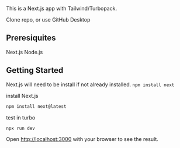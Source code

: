 This is a Next.js app with Tailwind/Turbopack.

Clone repo, or use GitHub Desktop
## Preresiquites
Next.js
Node.js

## Getting Started
Next.js will need to be install if not already installed.
```npm install next```

install Next.js
```bash
npm install next@latest
```

test in turbo
```bash
npx run dev
```

Open [http://localhost:3000](http://localhost:3000) with your browser to see the result.


